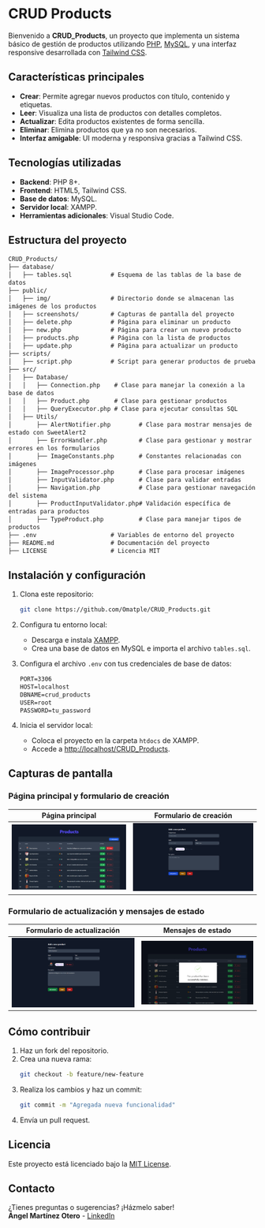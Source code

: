 
# CRUD Products

Bienvenido a **CRUD_Products**, un proyecto que implementa un sistema básico de gestión de productos utilizando [PHP](https://www.php.net/), [MySQL](https://www.mysql.com/), y una interfaz responsive desarrollada con [Tailwind CSS](https://tailwindcss.com/).

## Características principales

- **Crear**: Permite agregar nuevos productos con título, contenido y etiquetas.
- **Leer**: Visualiza una lista de productos con detalles completos.
- **Actualizar**: Edita productos existentes de forma sencilla.
- **Eliminar**: Elimina productos que ya no son necesarios.
- **Interfaz amigable**: UI moderna y responsiva gracias a Tailwind CSS.

## Tecnologías utilizadas

- **Backend**: PHP 8+.
- **Frontend**: HTML5, Tailwind CSS.
- **Base de datos**: MySQL.
- **Servidor local**: XAMPP.
- **Herramientas adicionales**: Visual Studio Code.

## Estructura del proyecto

```
CRUD_Products/
├── database/
│   ├── tables.sql           # Esquema de las tablas de la base de datos
├── public/
│   ├── img/                 # Directorio donde se almacenan las imágenes de los productos
│   ├── screenshots/         # Capturas de pantalla del proyecto
│   ├── delete.php           # Página para eliminar un producto
│   ├── new.php              # Página para crear un nuevo producto
│   ├── products.php         # Página con la lista de productos
│   ├── update.php           # Página para actualizar un producto
├── scripts/
│   ├── script.php           # Script para generar productos de prueba
├── src/
│   ├── Database/
│   │   ├── Connection.php    # Clase para manejar la conexión a la base de datos
│   │   ├── Product.php       # Clase para gestionar productos
│   │   ├── QueryExecutor.php # Clase para ejecutar consultas SQL
│   ├── Utils/
│       ├── AlertNotifier.php        # Clase para mostrar mensajes de estado con SweetAlert2
│       ├── ErrorHandler.php         # Clase para gestionar y mostrar errores en los formularios
│       ├── ImageConstants.php       # Constantes relacionadas con imágenes
│       ├── ImageProcessor.php       # Clase para procesar imágenes
│       ├── InputValidator.php       # Clase para validar entradas
│       ├── Navigation.php           # Clase para gestionar navegación del sistema
│       ├── ProductInputValidator.php# Validación específica de entradas para productos
│       ├── TypeProduct.php          # Clase para manejar tipos de productos
├── .env                     # Variables de entorno del proyecto
├── README.md                # Documentación del proyecto
├── LICENSE                  # Licencia MIT
```

## Instalación y configuración

1. Clona este repositorio:
   ```bash
   git clone https://github.com/Omatple/CRUD_Products.git
   ```

2. Configura tu entorno local:
   - Descarga e instala [XAMPP](https://www.apachefriends.org/).
   - Crea una base de datos en MySQL e importa el archivo `tables.sql`.

3. Configura el archivo `.env` con tus credenciales de base de datos:
   ```env
   PORT=3306
   HOST=localhost
   DBNAME=crud_products
   USER=root
   PASSWORD=tu_password
   ```

4. Inicia el servidor local:
   - Coloca el proyecto en la carpeta `htdocs` de XAMPP.
   - Accede a [http://localhost/CRUD_Products](http://localhost/CRUD_Products).

## Capturas de pantalla

### Página principal y formulario de creación
| Página principal               | Formulario de creación           |
|--------------------------------|-----------------------------------|
| ![Página principal](public/screenshots/products.png) | ![Formulario de creación](public/screenshots/new.png) |

### Formulario de actualización y mensajes de estado
| Formulario de actualización     | Mensajes de estado              |
|---------------------------------|----------------------------------|
| ![Formulario de actualización](public/screenshots/update.png) | ![Mensajes de estado](public/screenshots/status-messages.png) |

## Cómo contribuir

1. Haz un fork del repositorio.
2. Crea una nueva rama:
   ```bash
   git checkout -b feature/new-feature
   ```
3. Realiza los cambios y haz un commit:
   ```bash
   git commit -m "Agregada nueva funcionalidad"
   ```
4. Envía un pull request.

## Licencia

Este proyecto está licenciado bajo la [MIT License](LICENSE).

## Contacto

¿Tienes preguntas o sugerencias? ¡Házmelo saber!  
**Ángel Martínez Otero** - [LinkedIn](https://linkedin.com/in/Omatple)  
